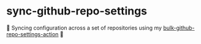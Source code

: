 # sync-github-repo-settings

🔄 Syncing configuration across a set of repositories using my [bulk-github-repo-settings-action](https://github.com/joshjohanning/bulk-github-repo-settings-action) 🚀
